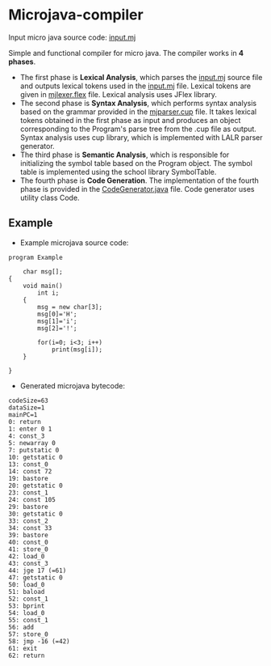
# Microjava-compiler
Input micro java source code: [input.mj](https://github.com/nikola00nikola/Microjava-compiler/blob/main/Microjava-Compiler/test/program.mj)

Simple and functional compiler for micro java.
The compiler works in **4 phases**.
- The first phase is **Lexical Analysis**, which parses the [input.mj](https://github.com/nikola00nikola/Microjava-compiler/blob/main/Microjava-Compiler/test/program.mj) source file and outputs lexical tokens used in the [input.mj](https://github.com/nikola00nikola/Microjava-compiler/blob/main/Microjava-Compiler/test/program.mj) file. Lexical tokens are given in [mjlexer.flex](https://github.com/nikola00nikola/Microjava-compiler/blob/main/Microjava-Compiler/spec/mjlexer.flex) file. Lexical analysis uses JFlex library. 
- The second phase is **Syntax Analysis**, which performs syntax analysis based on the grammar provided in the [mjparser.cup](https://github.com/nikola00nikola/Microjava-compiler/blob/main/Microjava-Compiler/spec/mjparser.cup) file. It takes lexical tokens obtained in the first phase as input and produces an object corresponding to the Program's parse tree from the .cup file as output. Syntax analysis uses cup library, which is implemented with LALR parser generator. 
- The third phase is **Semantic Analysis**, which is responsible for initializing the symbol table based on the Program object. The symbol table is implemented using the school library SymbolTable.
- The fourth phase is **Code Generation**. The implementation of the fourth phase is provided in the [CodeGenerator.java](https://github.com/nikola00nikola/Microjava-compiler/blob/main/Microjava-Compiler/src/rs/ac/bg/etf/pp1/CodeGenerator.java) file. Code generator uses utility class Code.


## Example

- Example microjava source code:
```micro java
program Example

	char msg[];
{
	void main()
		int i;
	{
		msg = new char[3];
		msg[0]='H';
		msg[1]='i';
		msg[2]='!';
		
		for(i=0; i<3; i++)
			print(msg[i]);
	}

}
```
- Generated microjava bytecode:
```micro java
codeSize=63
dataSize=1
mainPC=1
0: return
1: enter 0 1
4: const_3
5: newarray 0
7: putstatic 0
10: getstatic 0
13: const_0
14: const 72
19: bastore
20: getstatic 0
23: const_1
24: const 105
29: bastore
30: getstatic 0
33: const_2
34: const 33
39: bastore
40: const_0
41: store_0
42: load_0
43: const_3
44: jge 17 (=61)
47: getstatic 0
50: load_0
51: baload
52: const_1
53: bprint
54: load_0
55: const_1
56: add
57: store_0
58: jmp -16 (=42)
61: exit
62: return
```
